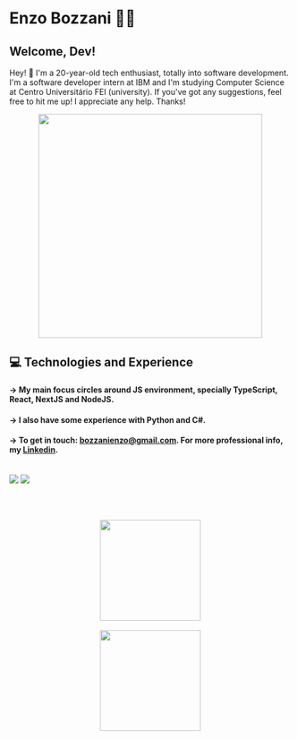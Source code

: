 # Enzo Bozzani 👨‍💻


## Welcome, Dev!

Hey! 👋 I'm a 20-year-old tech enthusiast, totally into software development. I'm a software developer intern at IBM and I'm studying Computer Science at Centro Universitário FEI (university). If you've got any suggestions, feel free to hit me up! I appreciate any help. Thanks!



<div align="center">

<img src="https://i.pinimg.com/originals/21/11/61/21116158daaeb1459b4ec0758505e1ad.gif" width=400>

</div>


## 💻 Technologies and Experience

#### -> My main focus circles around JS environment, specially TypeScript, React, NextJS and NodeJS. 
#### -> I also have some experience with Python and C#.

#### -> To get in touch: bozzanienzo@gmail.com. For more professional info, my <a href="https://www.linkedin.com/in/enzo-bozzani-812a7322a/">Linkedin</a>.
<br>
<div>
<a href = "mailto:bozzanienzo@gmail.com"><img src="https://img.shields.io/badge/Gmail-D14836?style=for-the-badge&logo=gmail&logoColor=white" target="_blank"></a>
<a href="https://www.linkedin.com/in/enzo-bozzani-812a7322a/" target="_blank"><img src="https://img.shields.io/badge/-LinkedIn-%230077B5?style=for-the-badge&logo=linkedin&logoColor=white" target="_blank"></a>   
</div>

<br><br>

<div align="center">
<a href="https://github.com/EnzoBozzani">
<img height="180em" src="https://github-readme-stats.vercel.app/api/top-langs/?username=EnzoBozzani&layout=compact&langs_count=7&theme=dracula"/>
 <br><br>
<img height="180em" src="https://github-readme-stats.vercel.app/api?username=EnzoBozzani&show_icons=true&theme=dracula&include_all_commits=true&count_private=true"/>
</div>





